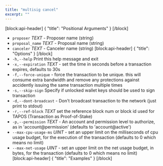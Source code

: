 ```yaml
---
title: "multisig cancel"
excerpt: ""
---
```

[block:api-header]
{
  "title": "Positional Arguments"
}
[/block]
- `proposer` _TEXT_ - Proposer name (string)
- `proposal_name` _TEXT_ - Proposal name (string)
- `canceler` _TEXT_ - Canceler name (string)
[block:api-header]
{
  "title": "Options"
}
[/block]
- `-h,--help` Print this help message and exit
- `-x,--expiration` _TEXT_ - set the time in seconds before a transaction expires, defaults to 30s
- `-f,--force-unique` - force the transaction to be unique. this will consume extra bandwidth and remove any protections against accidently issuing the same transaction multiple times
- `-s,--skip-sign` Specify if unlocked wallet keys should be used to sign transaction
- `-d,--dont-broadcast` - Don't broadcast transaction to the network (just print to stdout)
- `-r,--ref-block` _TEXT_         set the reference block num or block id used for TAPOS (Transaction as Proof-of-Stake)
- `-p,--permission`  _TEXT_ - An account and permission level to authorize, as in 'account@permission' (defaults to 'account@active')
- `--max-cpu-usage-ms` _UINT_ - set an upper limit on the milliseconds of cpu usage budget, for the execution of the transaction (defaults to 0 which means no limit)
- `--max-net-usage` _UINT_ - set an upper limit on the net usage budget, in bytes, for the transaction (defaults to 0 which means no limit)
[block:api-header]
{
  "title": "Examples"
}
[/block]